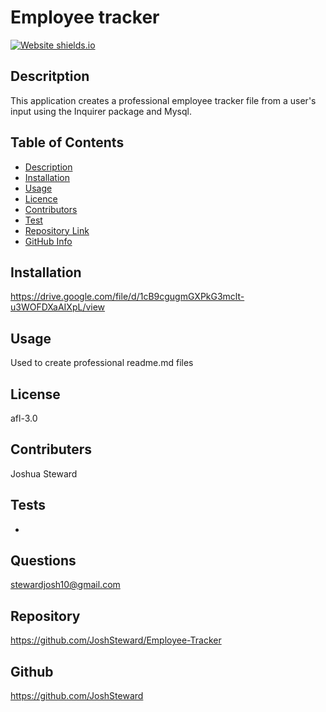 # **Employee tracker** #

[![Website shields.io](https://img.shields.io/website-up-down-green-red/http/shields.io.svg)](http://shields.io/)

## Descritption ##

This application creates a professional employee tracker file from a user's input using the Inquirer package and Mysql.

## Table of Contents 

- [Description](#Description)
- [Installation](#Installation)
- [Usage](#Usage)
- [Licence](#Licence)
- [Contributors](#Contributors)
- [Test](#Test)
- [Repository Link](#Repository)
- [GitHub Info](#GitHub) 

## Installation

https://drive.google.com/file/d/1cB9cgugmGXPkG3mclt-u3WOFDXaAIXpL/view

## Usage 

Used to create professional readme.md files

## License 

afl-3.0

## Contributers 

Joshua Steward

## Tests

-

## Questions

stewardjosh10@gmail.com

## Repository 

https://github.com/JoshSteward/Employee-Tracker
## Github

https://github.com/JoshSteward
    
